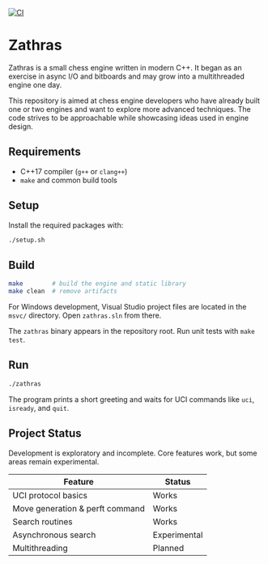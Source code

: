 [![CI](https://github.com/nczempin/zathras/actions/workflows/ci.yml/badge.svg)](https://github.com/nczempin/zathras/actions/workflows/ci.yml)

# Zathras

Zathras is a small chess engine written in modern C++. It began as an
exercise in async I/O and bitboards and may grow into a multithreaded
engine one day.

This repository is aimed at chess engine developers who have already
built one or two engines and want to explore more advanced techniques.
The code strives to be approachable while showcasing ideas used in
engine design.

## Requirements

- C++17 compiler (`g++` or `clang++`)
- `make` and common build tools

## Setup

Install the required packages with:

```bash
./setup.sh
```

## Build

```bash
make        # build the engine and static library
make clean  # remove artifacts
```

For Windows development, Visual Studio project files are located in the
`msvc/` directory. Open `zathras.sln` from there.

The `zathras` binary appears in the repository root. Run unit tests with
`make test`.

## Run

```bash
./zathras
```

The program prints a short greeting and waits for UCI commands like
`uci`, `isready`, and `quit`.

## Project Status

Development is exploratory and incomplete. Core features work, but some
areas remain experimental.

| Feature                         | Status       |
|---------------------------------|--------------|
| UCI protocol basics             | Works        |
| Move generation & perft command | Works        |
| Search routines                 | Works        |
| Asynchronous search             | Experimental |
| Multithreading                  | Planned      |
